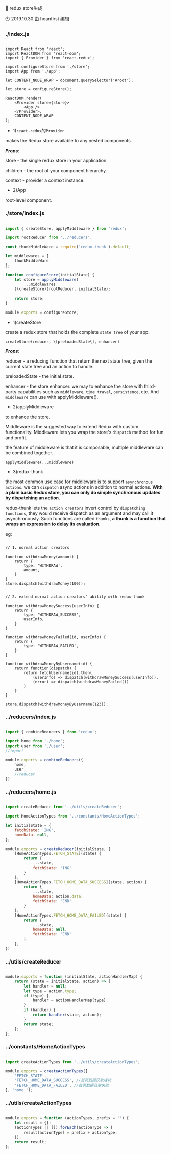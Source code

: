 🐾 redux store生成

🕘 2019.10.30 由 hoanfirst 编辑

### ./index.js

```javacript

import React from 'react';
import ReactDOM from 'react-dom';
import { Provider } from 'react-redux';

import configureStore from './store';
import App from './app';

let CONTENT_NODE_WRAP = document.querySelector('#root');

let store = configureStore();

ReactDOM.render(
    <Provider store={store}>
        <App />
    </Provider>,
    CONTENT_NODE_WRAP
);

```

- 1)`react-redux`的`Provider`

makes the Redux store available to any nested components.

***Props***:

store - the single redux store in your application.

children - the root of your component hierarchy.

context - provider a context instance.

- 2)App

root-level component.


### ./store/index.js

```javascript

import { createStore, applyMiddleware } from 'redux';

import rootReducer from '../reducers';

const thunkMiddleWare = require('redux-thunk').default;

let middlewares = [
    thunkMiddleWare
];

function configureStore(initialState) {
    let store = applyMiddleware(
        ...middlewares
    )(createStore)(rootReducer, initialState);
    
    return store;
}

module.exports = configureStore;

```

- 1)createStore

create a redux store that holds the complete `state tree` of your app.

`createStore(reducer, \[preloadedState\], enhancer)`

***Props***:

reducer - a reducing function that return the next state tree, given the current state tree and an action to handle.

preloadedState - the initial state.

enhancer - the store enhancer. we may to enhance the store with third-party capabilities such as `middleware`, `time travel`, `persistence`, etc. And `middleware` can use with applyMiddleware().


- 2)applyMiddleware

to enhance the store. 

Middleware is the suggested way to extend Redux with custom functionality. Middleware lets you wrap the store's `dispatch` method for fun and profit.

the feature of middleware is that it is composable, multiple middleware can be combined together.

`applyMiddleware(...middleware)`

- 3)redux-thunk

the most common use case for middleware is to support `asynchronous actions`. we can `dispatch` async actions in addition to normal actions. **With a plain basic Redux store, you can only do simple synchronous updates by dispatching an action**.

redux-thunk lets the `action creators` invert control by `dispatching functions`, they would receive dispatch as an argument and may call it asynchronously. Such functions are called `thunks`, **a thunk is a function that wraps an expression to delay its evaluation**.

eg:

```javasctipt

// 1. normal action creators

function withdrawMoney(amount) {
    return {
        type: 'WITHDRAW',
        amount,
    }
}
store.dispatch(withdrawMoney(100));


// 2. extend normal action creators' ability with redux-thunk

function withdrawMoneySuccess(userInfo) {
    return {
        type: 'WITHDRAW_SUCCESS',
        userInfo,
    }
}

function withdrawMoneyFailed(id, userInfo) {
    return {
        type: 'WITHDRAW_FAILED',
    }
}

function withdrawMoneyByUsername(id) {
    return function(dispatch) {
        return fetchUsername(id).then(
            (userInfo) => dispatch(withdrawMoneySuccess(userInfo)),
            (error) => dispatch(withdrawMoneyFailed())
        )
    }
}

store.dispatch(withdrawMoneyByUsername(123));

```


### ../reducers/index.js

```javascript

import { combineReducers } from 'redux';

import home from './home';
import user from './user';
//import

module.exports = combineReducers({
    home,
    user,
    //reducer
})

```

### ../reducers/home.js

```javascript

import createReducer from '../utils/createReducer';

import HomeActionTypes from '../constants/HomeActionTypes';

let initialState = {
    fetchState: 'ING',
    homeData: null,
};

module.exports = createReducer(initialState, {
    [HomeActionTypes.FETCH_STATE](state) {
        return {
            ...state,
            fetchState: 'ING'
        }
    },
    [HomeActionTypes.FETCH_HOME_DATA_SUCCESS](state, action) {
        return {
            ...state,
            homeData: action.data,
            fetchState: 'END'
        }
    },
    [HomeActionTypes.FETCH_HOME_DATA_FAILED](state) {
        return {
            ...state,
            homeData: null,
            fetchState: 'END'
        }
    },
})

```

### ../utils/createReducer


```javascript

module.exports = function (initialState, actionHandlerMap) {
    return (state = initialState, action) => {
        let handler = null;
        let type = action.type;
        if (type) {
            handler = actionHandlerMap[type];
        }
        if (handler) {
            return handler(state, action);
        }
        return state;
    };
};


```


### ../constants/HomeActionTypes

```javascript

import createActionTypes from '../utils/createActionTypes';

module.exports = createActionTypes([
    'FETCH_STATE',
    'FETCH_HOME_DATA_SUCCESS', //首页数据获取成功
    'FETCH_HOME_DATA_FAILED', //首页数据获取失败
], 'home_');

```

### ../utils/createActionTypes

```javascript

module.exports = function (actionTypes, prefix = '') {
    let result = {};
    (actionTypes || []).forEach(actionType => {
        result[actionType] = prefix + actionType;
    });
    return result;
};

```
